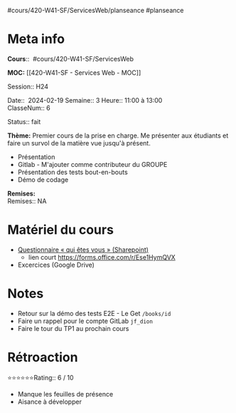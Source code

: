 #cours/420-W41-SF/ServicesWeb/planseance #planseance
# Meta info 
**Cours**::  #cours/420-W41-SF/ServicesWeb

**MOC:** [[420-W41-SF - Services Web - MOC]]

Session:: H24

Date::  2024-02-19
Semaine:: 3 
Heure:: 11:00 à 13:00  
ClasseNum:: 6

Status:: <span class="chip done">fait</span>

**Thème:**
Premier cours de la prise en charge. Me présenter aux étudiants et faire un survol de la matière vue jusqu'à présent.

* Présentation
* Gitlab - M'ajouter comme contributeur du GROUPE
* Présentation des tests bout-en-bouts
* Démo de codage

**Remises:**  
Remises:: <span class="chip na">NA</span>

# Matériel du cours
* [Questionnaire « qui êtes vous » (Sharepoint)](https://forms.office.com/Pages/DesignPageV2.aspx?prevorigin=shell&origin=NeoPortalPage&subpage=design&id=alNVMAoTL0mKYjkb23nJ6TsN1icS-f1KpXdHdqRxfGlUMFA3QjZTT0dXVjZHUkdaMUFUQllHR0VYRC4u)
	* lien court https://forms.office.com/r/Ese1HymQVX
* Excercices (Google Drive)

# Notes
* Retour sur la démo des tests E2E - Le Get `/books/id`
* Faire un rappel pour le compte GitLab `jf_dion`
* Faire le tour du TP1 au prochain cours
# Rétroaction
⭐⭐⭐⭐⭐⭐Rating:: 6 / 10
* Manque les feuilles de présence
* Aisance à développer

